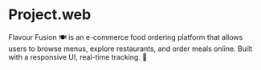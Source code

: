 # Project.web
Flavour Fusion 🍽️ is an e-commerce food ordering platform that allows users to browse menus, explore restaurants, and order meals online. Built with a responsive UI, real-time tracking. 🚀
